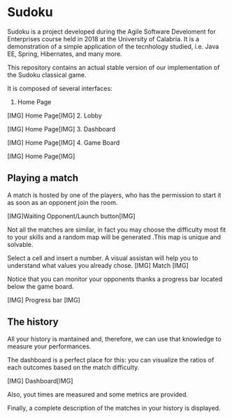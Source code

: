 # Sudoku

Sudoku is a project developed during the Agile Software Develoment for Enterprises course held in 2018 at the University of Calabria.
It is a demonstration of a simple application of the tecnhology studied, i.e. Java EE, Spring, Hibernates, and many more.

This repository contains an actual stable version of our implementation of the Sudoku classical game.

It is composed of several interfaces:

  1. Home Page
  
[IMG] Home Page[IMG]
  2. Lobby
  
[IMG] Home Page[IMG]
  3. Dashboard
  
[IMG] Home Page[IMG]
  4. Game Board
  
[IMG] Home Page[IMG]
  
## Playing a match

A match is hosted by one of the players, who has the permission to start it as soon as an opponent join the room.

[IMG]Waiting Opponent/Launch button[IMG]

Not all the matches are similar, in fact you may choose the difficulty most fit to your skills and a random map will be generated .This map is unique and solvable.

Select a cell and insert a number. A visual assistan will help you to understand what values you already chose.
[IMG] Match [IMG]

Notice that you can monitor your opponents thanks a progress bar located below the game board.

[IMG] Progress bar [IMG]

## The history

All your history is mantained and, therefore, we can use that knowledge to measure your performances.

The dashboard is a perfect place for this: you can visualize the ratios of each outcomes based on the match difficulty.

[IMG] Dashboard[IMG]

Also, yout times are measured and some metrics are provided.

Finally, a complete description of the matches in your history is displayed.
